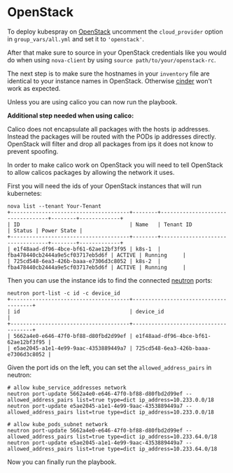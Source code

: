 OpenStack
===============

To deploy kubespray on [OpenStack](https://www.openstack.org/) uncomment the `cloud_provider` option in `group_vars/all.yml` and set it to `'openstack'`.

After that make sure to source in your OpenStack credentials like you would do when using `nova-client` by using `source path/to/your/openstack-rc`.

The next step is to make sure the hostnames in your `inventory` file are identical to your instance names in OpenStack.
Otherwise [cinder](https://wiki.openstack.org/wiki/Cinder) won't work as expected.

Unless you are using calico you can now run the playbook.

**Additional step needed when using calico:**

Calico does not encapsulate all packages with the hosts ip addresses. Instead the packages will be routed with the PODs ip addresses directly.
OpenStack will filter and drop all packages from ips it does not know to prevent spoofing.

In order to make calico work on OpenStack you will need to tell OpenStack to allow calicos packages by allowing the network it uses.

First you will need the ids of your OpenStack instances that will run kubernetes:

    nova list --tenant Your-Tenant
    +--------------------------------------+--------+----------------------------------+--------+-------------+
    | ID                                   | Name   | Tenant ID                        | Status | Power State |
    +--------------------------------------+--------+----------------------------------+--------+-------------+
    | e1f48aad-df96-4bce-bf61-62ae12bf3f95 | k8s-1  | fba478440cb2444a9e5cf03717eb5d6f | ACTIVE | Running     |
    | 725cd548-6ea3-426b-baaa-e7306d3c8052 | k8s-2  | fba478440cb2444a9e5cf03717eb5d6f | ACTIVE | Running     |

Then you can use the instance ids to find the connected [neutron](https://wiki.openstack.org/wiki/Neutron) ports:

    neutron port-list -c id -c device_id
    +--------------------------------------+--------------------------------------+
    | id                                   | device_id                            |
    +--------------------------------------+--------------------------------------+
    | 5662a4e0-e646-47f0-bf88-d80fbd2d99ef | e1f48aad-df96-4bce-bf61-62ae12bf3f95 |
    | e5ae2045-a1e1-4e99-9aac-4353889449a7 | 725cd548-6ea3-426b-baaa-e7306d3c8052 |

Given the port ids on the left, you can set the `allowed_address_pairs` in neutron:

    # allow kube_service_addresses network
    neutron port-update 5662a4e0-e646-47f0-bf88-d80fbd2d99ef --allowed_address_pairs list=true type=dict ip_address=10.233.0.0/18
    neutron port-update e5ae2045-a1e1-4e99-9aac-4353889449a7 --allowed_address_pairs list=true type=dict ip_address=10.233.0.0/18

    # allow kube_pods_subnet network
    neutron port-update 5662a4e0-e646-47f0-bf88-d80fbd2d99ef --allowed_address_pairs list=true type=dict ip_address=10.233.64.0/18
    neutron port-update e5ae2045-a1e1-4e99-9aac-4353889449a7 --allowed_address_pairs list=true type=dict ip_address=10.233.64.0/18

Now you can finally run the playbook.
